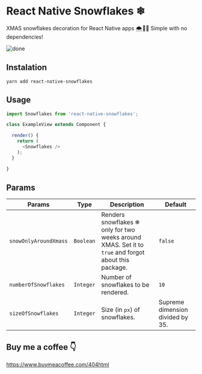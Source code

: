 # React Native Snowflakes ❄
XMAS snowflakes decoration for React Native apps 🌨🎅🎄 Simple with no dependencies!

![done](https://user-images.githubusercontent.com/45104241/70398716-8c18d480-1a1e-11ea-8051-99a8d22a0a1a.gif)

## Instalation

```
yarn add react-native-snowflakes
```

## Usage

```js
import Snowflakes from 'react-native-snowflakes';

class ExampleView extends Component {

  render() {
    return (
      <Snowflakes />
    );
  }

}

```

## Params
| Params                | Type          | Description  | Default      |
| --------------------- |:-------------:| ------------ | ------------ |
| `snowOnlyAroundXmass` | `Boolean`     | Renders snowflakes ❄ only for two weeks around XMAS. Set it to `true` and forgot about this package.      |`false` |
| `numberOfSnowflakes`  | `Integer`     |Number of snowflakes to be rendered.| `10`         |
| `sizeOfSnowflakes`    | `Integer`     |Size (in `px`) of snowflakes.       | Supreme dimension divided by 35. |

## Buy me a coffee 👇
https://www.buymeacoffee.com/404html
